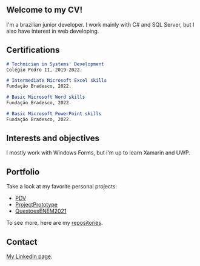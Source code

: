 ## Welcome to my CV!

I'm a brazilian junior developer. I work mainly with C# and SQL Server, but I also have interest in web developing.

## Certifications

```markdown
# Technician in Systems' Development
Colégio Pedro II, 2019-2022.

# Intermediate Microsoft Excel skills
Fundação Bradesco, 2022.

# Basic Microsoft Word skills
Fundação Bradesco, 2022.

# Basic Microsoft PowerPoint skills
Fundação Bradesco, 2022.
```

## Interests and objectives

I mostly work with Windows Forms, but i'm up to learn Xamarin and UWP. 

## Portfolio

Take a look at my favorite personal projects:

- [PDV](https://github.com/KarinMarie/PDV)
- [ProjectPrototype](https://github.com/KarinMarie/ProjectPrototype)
- [QuestoesENEM2021](https://github.com/KarinMarie/QuestoesENEM2021)

To see more, here are my [repositories](https://github.com/KarinMarie?tab=repositories).

## Contact
[My LinkedIn page](https://www.linkedin.com/in/karinmarie/).

